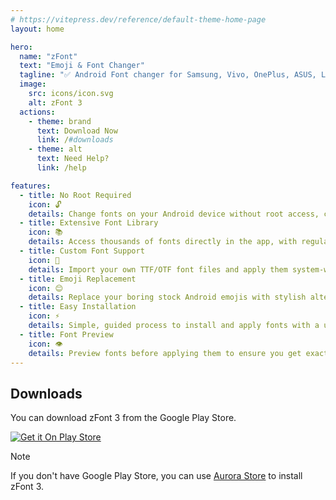 ```yaml
---
# https://vitepress.dev/reference/default-theme-home-page
layout: home

hero:
  name: "zFont"
  text: "Emoji & Font Changer"
  tagline: "✅ Android Font changer for Samsung, Vivo, OnePlus, ASUS, LG, OPPO, Huawei, Honor, Realme, Tecno, and Infinix 🎉"
  image:
    src: icons/icon.svg
    alt: zFont 3
  actions:
    - theme: brand
      text: Download Now
      link: /#downloads
    - theme: alt
      text: Need Help?
      link: /help

features:
  - title: No Root Required
    icon: 🔓
    details: Change fonts on your Android device without root access, compatible with most Android devices
  - title: Extensive Font Library
    icon: 📚
    details: Access thousands of fonts directly in the app, with regular updates and new additions
  - title: Custom Font Support
    icon: 🎨
    details: Import your own TTF/OTF font files and apply them system-wide with just a few taps
  - title: Emoji Replacement
    icon: 😊
    details: Replace your boring stock Android emojis with stylish alternatives like iOS, Twitter (Twemoji), and more
  - title: Easy Installation
    icon: ⚡
    details: Simple, guided process to install and apply fonts with a user-friendly interface
  - title: Font Preview
    icon: 👁️
    details: Preview fonts before applying them to ensure you get exactly the look you want
---
```

## Downloads

You can download zFont 3 from the Google Play Store.

[![Get it On Play Store](https://img.shields.io/badge/dynamic/json?url=https%3A%2F%2Fcdn.jsdelivr.net%2Fgh%2FzFont%2Fzfont.github.io%40latest%2Fplay-report.json&query=total_downloads_formatted&style=flat&logo=googleplay&label=Downloads&color=00A052&cacheSeconds=1800)](https://play.google.com/store/apps/details?id=com.htetznaing.zfont2)

> [!NOTE]
> If you don't have Google Play Store, you can use [Aurora Store](https://auroraoss.com/) to install zFont 3.